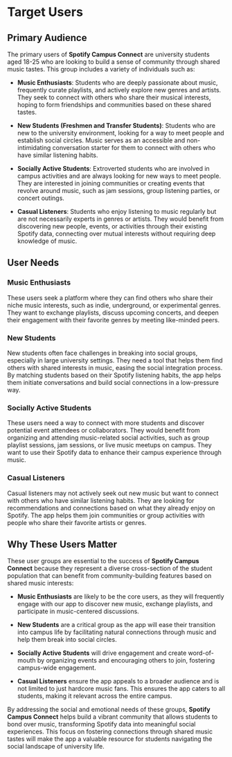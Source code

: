 # Target Users

## Primary Audience

The primary users of **Spotify Campus Connect** are university students aged 18-25 who are looking to build a sense of community through shared music tastes. This group includes a variety of individuals such as:

- **Music Enthusiasts**: Students who are deeply passionate about music, frequently curate playlists, and actively explore new genres and artists. They seek to connect with others who share their musical interests, hoping to form friendships and communities based on these shared tastes.
  
- **New Students (Freshmen and Transfer Students)**: Students who are new to the university environment, looking for a way to meet people and establish social circles. Music serves as an accessible and non-intimidating conversation starter for them to connect with others who have similar listening habits.
  
- **Socially Active Students**: Extroverted students who are involved in campus activities and are always looking for new ways to meet people. They are interested in joining communities or creating events that revolve around music, such as jam sessions, group listening parties, or concert outings.
  
- **Casual Listeners**: Students who enjoy listening to music regularly but are not necessarily experts in genres or artists. They would benefit from discovering new people, events, or activities through their existing Spotify data, connecting over mutual interests without requiring deep knowledge of music.

## User Needs

### Music Enthusiasts
These users seek a platform where they can find others who share their niche music interests, such as indie, underground, or experimental genres. They want to exchange playlists, discuss upcoming concerts, and deepen their engagement with their favorite genres by meeting like-minded peers.

### New Students
New students often face challenges in breaking into social groups, especially in large university settings. They need a tool that helps them find others with shared interests in music, easing the social integration process. By matching students based on their Spotify listening habits, the app helps them initiate conversations and build social connections in a low-pressure way.

### Socially Active Students
These users need a way to connect with more students and discover potential event attendees or collaborators. They would benefit from organizing and attending music-related social activities, such as group playlist sessions, jam sessions, or live music meetups on campus. They want to use their Spotify data to enhance their campus experience through music.

### Casual Listeners
Casual listeners may not actively seek out new music but want to connect with others who have similar listening habits. They are looking for recommendations and connections based on what they already enjoy on Spotify. The app helps them join communities or group activities with people who share their favorite artists or genres.

## Why These Users Matter

These user groups are essential to the success of **Spotify Campus Connect** because they represent a diverse cross-section of the student population that can benefit from community-building features based on shared music interests:

- **Music Enthusiasts** are likely to be the core users, as they will frequently engage with our app to discover new music, exchange playlists, and participate in music-centered discussions.
  
- **New Students** are a critical group as the app will ease their transition into campus life by facilitating natural connections through music and help them break into social circles.
  
- **Socially Active Students** will drive engagement and create word-of-mouth by organizing events and encouraging others to join, fostering campus-wide engagement.
  
- **Casual Listeners** ensure the app appeals to a broader audience and is not limited to just hardcore music fans. This ensures the app caters to all students, making it relevant across the entire campus.

By addressing the social and emotional needs of these groups, **Spotify Campus Connect** helps build a vibrant community that allows students to bond over music, transforming Spotify data into meaningful social experiences. This focus on fostering connections through shared music tastes will make the app a valuable resource for students navigating the social landscape of university life.
